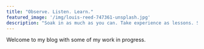 ```yaml
---
title: "Observe. Listen. Learn."
featured_image: '/img/louis-reed-747361-unsplash.jpg'
description: "Soak in as much as you can. Take experience as lessons. Stay passionately curious."
---
```

Welcome to my blog with some of my work in progress.
